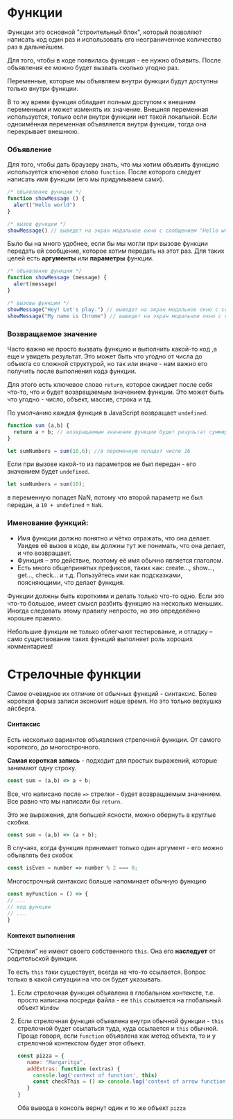 # Функции
Функции это основной "строительный блок", который позволяют написать код один раз и использовать его неограниченное количество раз в дальнейшем. 

Для того, чтобы в коде появилась функция - ее нужно объявить. После объявления ее можно будет вызвать сколько угодно раз.

Переменные, которые мы объявляем внутри функции будут доступны только внутри функции.

В то жу время функция обладает полным доступом к внешним переменным и может изменять их значение. Внешняя переменная используется, только если внутри функции нет такой локальной. Если одноимённая переменная объявляется внутри функции, тогда она перекрывает внешнюю.




### Объявление 
Для того, чтобы дать браузеру знать, что мы хотим объявить функцию используется ключевое слово `function`. После которого следует написать имя функции (его мы придумываем сами).

```js
/* объявление функции */
function showMessage () {
  alert("Hello world")
}

/* вызов функции */
showMessage() // выведет на экран модальное окно с сообщением "Hello world"
```

Было бы на много удобнее, если бы мы могли при вызове функции передать ей сообщение, которое хотим передать на этот раз. Для таких целей есть **аргументы** или **параметры** функции.

```js
/* объявление функции */
function showMessage (message) {
  alert(message)
}

/* вызовы функции */
showMessage("Hey! Let's play.") // выведет на экран модальное окно с сообщением "Hey! Let's play."
showMessage("My name is Chrome") // выведет на экран модальное окно с сообщением "My name is Chrome"
```

### Возвращаемое значение
Часто важно не просто вызвать функцию и выполнить какой-то код ,а еще и увидеть результат. Это может быть что угодно от числа до объекта со сложной структурой, но так или иначе - нам важно его получить после выполнения кода функции.

Для этого есть ключевое слово `return`, которое ожидает после себя что-то, что и будет возвращаемым значением функции. Это может быть что угодно - число, объект, массив, строка и тд.

По умолчанию каждая функция в JavaScript возвращает `undefined`.

```js
function sum (a,b) {
  return a + b; // возвращаемым значение функции будет результат суммирования двух аргументов
}

let sumNumbers = sum(10,6); //в переменную попадет число 16
```

Если при вызове какой-то из параметров не был передан - его значением будет `undefined`.

```js
let sumNumbers = sum(10);
```
в переменную попадет NaN, потому что второй параметр не был передан, а `10 + undefined` = `NaN`.

### Именование функций:

* Имя функции должно понятно и чётко отражать, что она делает. Увидев её вызов в коде, вы должны тут же понимать, что она делает, и что возвращает.
* Функция – это действие, поэтому её имя обычно является глаголом.
* Есть много общепринятых префиксов, таких как: create..., show..., get..., check... и т.д. Пользуйтесь ими как подсказками, поясняющими, что делает функция.

Функции должны быть короткими и делать только что-то одно. Если это что-то большое, имеет смысл разбить функцию на несколько меньших. Иногда следовать этому правилу непросто, но это определённо хорошее правило.

Небольшие функции не только облегчают тестирование, и отладку – само существование таких функций выполняет роль хороших комментариев!

# Стрелочные функции
Самое очевидное их отличие от обычных функций - синтаксис. Более короткая форма записи экономит наше время. Но это только верхушка айсберга.

#### Синтаксис
Есть несколько вариантов объявления стрелочной функции. От самого короткого, до многострочного.

**Самая короткая запись** - подходит для простых выражений, которые занимают одну строку.
```js
const sum = (a,b) => a + b;
```   
Все, что написано после `=>` стрелки - будет возвращаемым значением. Все равно что мы написали бы `return`.

Это же выражения, для большей ясности, можно обернуть в круглые скобки.
```js
const sum = (a,b) => (a + b);
```   

В случаях, когда функция принимает только один аргумент - его можно объявлять без скобок
```js
const isEven = number => number % 2 === 0;
```   

Многострочный синтаксис больше напоминает обычную функцию
```js
const myFunction = () => {
// ...
// код функции
// ...
}
```

#### Контекст выполнения
"Стрелки" не имеют своего собственного `this`. Она его **наследует** от родительской функции.

То есть `this` таки существует, всегда на что-то ссылается. Вопрос только в какой ситуации на что он будет указывать.

1) Если стрелочная функция объявлена в глобальном контексте, т.е. просто написана посреди файла - ее `this` ссылается на глобальный объект `Window`

2) Если стрелочная функция объявлена внутри обычной функции - `this` стрелочной будет ссылаться туда, куда ссылается и `this` обычной. Проще говоря, если `function` объявлена как метод объекта, то и у стрелочной контекстом будет этот объект.
    ```js
    const pizza = {
       name: "Margaritga",
       addExtras: function (extras) {
         console.log('context of function', this)
         const checkThis = () => console.log('context of arrow function', this)
       } 
    }
    ```
   Оба вывода в консоль вернут один и то же объект `pizza`

